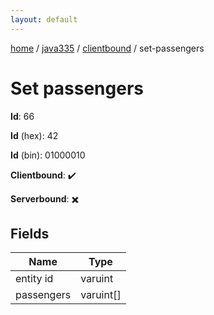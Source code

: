 ```yaml
---
layout: default
---
```


[home](/)  /  [java335](/protocol/java335)  /  [clientbound](/protocol/java335/clientbound)  /  set-passengers

# Set passengers

**Id**: 66

**Id** (hex): 42

**Id** (bin): 01000010

**Clientbound**: ✔️

**Serverbound**: ✖️

## Fields

Name | Type
---|---
entity id | varuint
passengers | varuint[]

